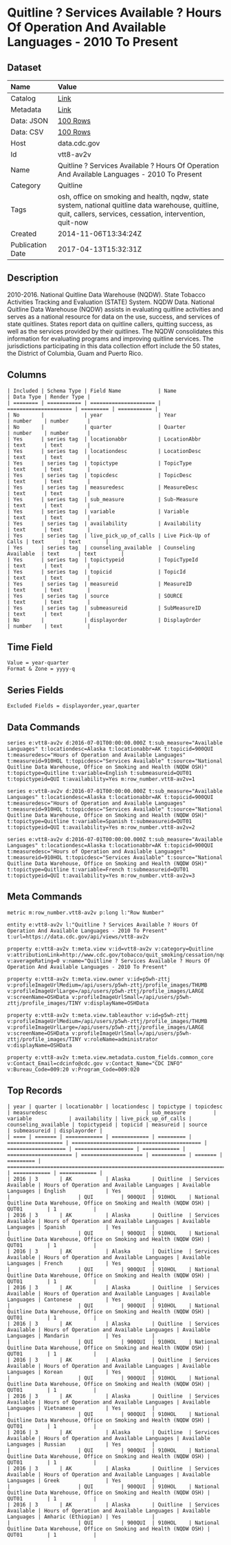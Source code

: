 # Quitline ? Services Available ? Hours Of Operation And Available Languages - 2010 To Present

## Dataset

| Name | Value |
| :--- | :---- |
| Catalog | [Link](https://catalog.data.gov/dataset/quitline-a-services-available-a-hours-of-operation-and-available-languages-2010-to-present-c66c7) |
| Metadata | [Link](https://data.cdc.gov/api/views/vtt8-av2v) |
| Data: JSON | [100 Rows](https://data.cdc.gov/api/views/vtt8-av2v/rows.json?max_rows=100) |
| Data: CSV | [100 Rows](https://data.cdc.gov/api/views/vtt8-av2v/rows.csv?max_rows=100) |
| Host | data.cdc.gov |
| Id | vtt8-av2v |
| Name | Quitline ? Services Available ? Hours Of Operation And Available Languages - 2010 To Present |
| Category | Quitline |
| Tags | osh, office on smoking and health, nqdw, state system, national quitline data warehouse, quitline, quit, callers, services, cessation, intervention, quit-now |
| Created | 2014-11-06T13:34:24Z |
| Publication Date | 2017-04-13T15:32:31Z |

## Description

2010-2016.  National Quitline Data Warehouse (NQDW). State Tobacco Activities Tracking and Evaluation (STATE) System.  NQDW Data.  National Quitline Data Warehouse (NQDW) assists in evaluating quitline activities and serves as a national resource for data on the use, success, and services of state quitlines.  States report data on quitline callers, quitting success, as well as the services provided by their quitlines. The NQDW consolidates this information for evaluating programs and improving quitline services.  The jurisdictions participating in this data collection effort include the 50 states, the District of Columbia, Guam and Puerto Rico.

## Columns

```ls
| Included | Schema Type | Field Name            | Name                  | Data Type | Render Type |
| ======== | =========== | ===================== | ===================== | ========= | =========== |
| No       |             | year                  | Year                  | number    | number      |
| No       |             | quarter               | Quarter               | number    | number      |
| Yes      | series tag  | locationabbr          | LocationAbbr          | text      | text        |
| Yes      | series tag  | locationdesc          | LocationDesc          | text      | text        |
| Yes      | series tag  | topictype             | TopicType             | text      | text        |
| Yes      | series tag  | topicdesc             | TopicDesc             | text      | text        |
| Yes      | series tag  | measuredesc           | MeasureDesc           | text      | text        |
| Yes      | series tag  | sub_measure           | Sub-Measure           | text      | text        |
| Yes      | series tag  | variable              | Variable              | text      | text        |
| Yes      | series tag  | availability          | Availability          | text      | text        |
| Yes      | series tag  | live_pick_up_of_calls | Live Pick-Up of Calls | text      | text        |
| Yes      | series tag  | counseling_available  | Counseling Available  | text      | text        |
| Yes      | series tag  | topictypeid           | TopicTypeId           | text      | text        |
| Yes      | series tag  | topicid               | TopicId               | text      | text        |
| Yes      | series tag  | measureid             | MeasureID             | text      | text        |
| Yes      | series tag  | source                | SOURCE                | text      | text        |
| Yes      | series tag  | submeasureid          | SubMeasureID          | text      | text        |
| No       |             | displayorder          | DisplayOrder          | number    | text        |
```

## Time Field

```ls
Value = year-quarter
Format & Zone = yyyy-q
```

## Series Fields

```ls
Excluded Fields = displayorder,year,quarter
```

## Data Commands

```ls
series e:vtt8-av2v d:2016-07-01T00:00:00.000Z t:sub_measure="Available Languages" t:locationdesc=Alaska t:locationabbr=AK t:topicid=900QUI t:measuredesc="Hours of Operation and Available Languages" t:measureid=910HOL t:topicdesc="Services Available" t:source="National Quitline Data Warehouse, Office on Smoking and Health (NQDW OSH)" t:topictype=Quitline t:variable=English t:submeasureid=QUT01 t:topictypeid=QUI t:availability=Yes m:row_number.vtt8-av2v=1

series e:vtt8-av2v d:2016-07-01T00:00:00.000Z t:sub_measure="Available Languages" t:locationdesc=Alaska t:locationabbr=AK t:topicid=900QUI t:measuredesc="Hours of Operation and Available Languages" t:measureid=910HOL t:topicdesc="Services Available" t:source="National Quitline Data Warehouse, Office on Smoking and Health (NQDW OSH)" t:topictype=Quitline t:variable=Spanish t:submeasureid=QUT01 t:topictypeid=QUI t:availability=Yes m:row_number.vtt8-av2v=2

series e:vtt8-av2v d:2016-07-01T00:00:00.000Z t:sub_measure="Available Languages" t:locationdesc=Alaska t:locationabbr=AK t:topicid=900QUI t:measuredesc="Hours of Operation and Available Languages" t:measureid=910HOL t:topicdesc="Services Available" t:source="National Quitline Data Warehouse, Office on Smoking and Health (NQDW OSH)" t:topictype=Quitline t:variable=French t:submeasureid=QUT01 t:topictypeid=QUI t:availability=Yes m:row_number.vtt8-av2v=3
```

## Meta Commands

```ls
metric m:row_number.vtt8-av2v p:long l:"Row Number"

entity e:vtt8-av2v l:"Quitline ? Services Available ? Hours Of Operation And Available Languages - 2010 To Present" t:url=https://data.cdc.gov/api/views/vtt8-av2v

property e:vtt8-av2v t:meta.view v:id=vtt8-av2v v:category=Quitline v:attributionLink=http://www.cdc.gov/tobacco/quit_smoking/cessation/nqdw/index.htm v:averageRating=0 v:name="Quitline ? Services Available ? Hours Of Operation And Available Languages - 2010 To Present"

property e:vtt8-av2v t:meta.view.owner v:id=p5wh-zttj v:profileImageUrlMedium=/api/users/p5wh-zttj/profile_images/THUMB v:profileImageUrlLarge=/api/users/p5wh-zttj/profile_images/LARGE v:screenName=OSHData v:profileImageUrlSmall=/api/users/p5wh-zttj/profile_images/TINY v:displayName=OSHData

property e:vtt8-av2v t:meta.view.tableauthor v:id=p5wh-zttj v:profileImageUrlMedium=/api/users/p5wh-zttj/profile_images/THUMB v:profileImageUrlLarge=/api/users/p5wh-zttj/profile_images/LARGE v:screenName=OSHData v:profileImageUrlSmall=/api/users/p5wh-zttj/profile_images/TINY v:roleName=administrator v:displayName=OSHData

property e:vtt8-av2v t:meta.view.metadata.custom_fields.common_core v:Contact_Email=cdcinfo@cdc.gov v:Contact_Name="CDC INFO" v:Bureau_Code=009:20 v:Program_Code=009:020
```

## Top Records

```ls
| year | quarter | locationabbr | locationdesc | topictype | topicdesc          | measuredesc                                | sub_measure         | variable            | availability | live_pick_up_of_calls | counseling_available | topictypeid | topicid | measureid | source                                                                    | submeasureid | displayorder | 
| ==== | ======= | ============ | ============ | ========= | ================== | ========================================== | =================== | =================== | ============ | ===================== | ==================== | =========== | ======= | ========= | ========================================================================= | ============ | ============ | 
| 2016 | 3       | AK           | Alaska       | Quitline  | Services Available | Hours of Operation and Available Languages | Available Languages | English             | Yes          |                       |                      | QUI         | 900QUI  | 910HOL    | National Quitline Data Warehouse, Office on Smoking and Health (NQDW OSH) | QUT01        | 1            | 
| 2016 | 3       | AK           | Alaska       | Quitline  | Services Available | Hours of Operation and Available Languages | Available Languages | Spanish             | Yes          |                       |                      | QUI         | 900QUI  | 910HOL    | National Quitline Data Warehouse, Office on Smoking and Health (NQDW OSH) | QUT01        | 1            | 
| 2016 | 3       | AK           | Alaska       | Quitline  | Services Available | Hours of Operation and Available Languages | Available Languages | French              | Yes          |                       |                      | QUI         | 900QUI  | 910HOL    | National Quitline Data Warehouse, Office on Smoking and Health (NQDW OSH) | QUT01        | 1            | 
| 2016 | 3       | AK           | Alaska       | Quitline  | Services Available | Hours of Operation and Available Languages | Available Languages | Cantonese           | Yes          |                       |                      | QUI         | 900QUI  | 910HOL    | National Quitline Data Warehouse, Office on Smoking and Health (NQDW OSH) | QUT01        | 1            | 
| 2016 | 3       | AK           | Alaska       | Quitline  | Services Available | Hours of Operation and Available Languages | Available Languages | Mandarin            | Yes          |                       |                      | QUI         | 900QUI  | 910HOL    | National Quitline Data Warehouse, Office on Smoking and Health (NQDW OSH) | QUT01        | 1            | 
| 2016 | 3       | AK           | Alaska       | Quitline  | Services Available | Hours of Operation and Available Languages | Available Languages | Korean              | Yes          |                       |                      | QUI         | 900QUI  | 910HOL    | National Quitline Data Warehouse, Office on Smoking and Health (NQDW OSH) | QUT01        | 1            | 
| 2016 | 3       | AK           | Alaska       | Quitline  | Services Available | Hours of Operation and Available Languages | Available Languages | Vietnamese          | Yes          |                       |                      | QUI         | 900QUI  | 910HOL    | National Quitline Data Warehouse, Office on Smoking and Health (NQDW OSH) | QUT01        | 1            | 
| 2016 | 3       | AK           | Alaska       | Quitline  | Services Available | Hours of Operation and Available Languages | Available Languages | Russian             | Yes          |                       |                      | QUI         | 900QUI  | 910HOL    | National Quitline Data Warehouse, Office on Smoking and Health (NQDW OSH) | QUT01        | 1            | 
| 2016 | 3       | AK           | Alaska       | Quitline  | Services Available | Hours of Operation and Available Languages | Available Languages | Greek               | Yes          |                       |                      | QUI         | 900QUI  | 910HOL    | National Quitline Data Warehouse, Office on Smoking and Health (NQDW OSH) | QUT01        | 1            | 
| 2016 | 3       | AK           | Alaska       | Quitline  | Services Available | Hours of Operation and Available Languages | Available Languages | Amharic (Ethiopian) | Yes          |                       |                      | QUI         | 900QUI  | 910HOL    | National Quitline Data Warehouse, Office on Smoking and Health (NQDW OSH) | QUT01        | 1            | 
```